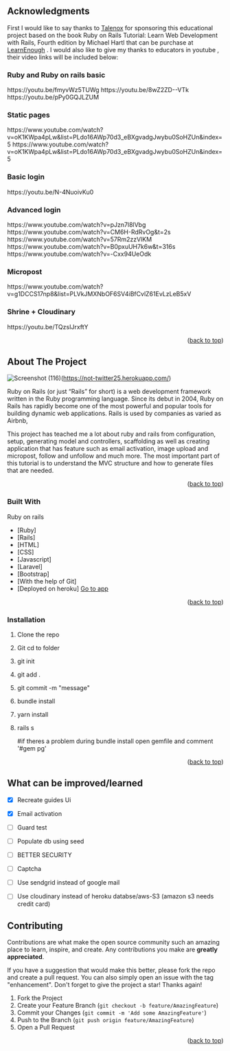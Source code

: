 ## Acknowledgments

First I would like to say thanks to <a href="https://www.talenox.com/">Talenox</a> for sponsoring this educational project based on the book Ruby on Rails Tutorial: Learn Web Development with Rails, Fourth edition by Michael Hartl that can be purchase at <a href="https://www.railstutorial.org/book">LearnEnough</a> . I would also like to give my thanks to educators in youtube , their video links will be included below:

<h3>Ruby and Ruby on rails basic</h3>
https://youtu.be/fmyvWz5TUWg
https://youtu.be/8wZ2ZD--VTk
https://youtu.be/pPy0GQJLZUM

<h3>Static pages</h3>
https://www.youtube.com/watch?v=oK1KWpa4pLw&list=PLdo16AWp70d3_eBXgvadgJwybu0SoHZUn&index=5
https://www.youtube.com/watch?v=oK1KWpa4pLw&list=PLdo16AWp70d3_eBXgvadgJwybu0SoHZUn&index=5

<h3>Basic login</h3>
https://youtu.be/N-4NuoivKu0

<h3>Advanced login</h3>
https://www.youtube.com/watch?v=pJzn7l8lVbg
https://www.youtube.com/watch?v=CM6H-RdRvOg&t=2s
https://www.youtube.com/watch?v=57Rm2zzVlKM
https://www.youtube.com/watch?v=B0pxuUH7k6w&t=316s
https://www.youtube.com/watch?v=-Cxx94UeOdk

<h3>Micropost</h3>
https://www.youtube.com/watch?v=g1DCCS17np8&list=PLVkJMXNbOF6SV4iBfCvlZ61EvLzLeB5xV

<h3>Shrine + Cloudinary</h3>
https://youtu.be/TQzsIJrxftY

<p align="right">(<a href="#top">back to top</a>)</p>



<!-- ABOUT THE PROJECT -->
## About The Project

![Screenshot (116)](https://user-images.githubusercontent.com/95769373/149084241-d9b7a1a7-cba4-4a7a-a8e6-ec82538d3c3c.png)(https://not-twitter25.herokuapp.com/)

Ruby on Rails (or just “Rails” for short) is a web development framework written in the Ruby programming language. Since its debut in 2004, Ruby on Rails
has rapidly become one of the most powerful and popular tools for building
dynamic web applications. Rails is used by companies as varied as Airbnb,


This project has teached me a lot about ruby and rails from configuration, setup, generating model and controllers, scaffolding as well as creating application that has feature such as email activation, image upload and micropost, follow and unfollow and much more. The most important part of this tutorial is to understand the MVC structure and how to generate files that are needed.

<p align="right">(<a href="#top">back to top</a>)</p>



### Built With

Ruby on rails

* [Ruby]
* [Rails]
* [HTML]
* [CSS]
* [Javascript]
* [Laravel]
* [Bootstrap]
* [With the help of Git]
* [Deployed on heroku]   <a href="https://not-twitter25.herokuapp.com/">Go to app</a>

<p align="right">(<a href="#top">back to top</a>)</p>


### Installation

1. Clone the repo
2. Git cd to folder
3. git init
4. git add .
5. git commit -m "message"
6. bundle install
7. yarn install
8. rails s
   
   #if theres a problem during bundle install open gemfile and comment '#gem pg'
   

<p align="right">(<a href="#top">back to top</a>)</p>



<!-- ROADMAP -->
##  What can be improved/learned

- [x] Recreate guides Ui
- [x] Email activation
- [ ] Guard test
- [ ] Populate db using seed
- [ ] BETTER SECURITY
- [ ] Captcha
- [ ] Use sendgrid instead of google mail
- [ ] Use cloudinary instead of heroku databse/aws-S3 (amazon s3 needs credit card)


## Contributing

Contributions are what make the open source community such an amazing place to learn, inspire, and create. Any contributions you make are **greatly appreciated**.

If you have a suggestion that would make this better, please fork the repo and create a pull request. You can also simply open an issue with the tag "enhancement".
Don't forget to give the project a star! Thanks again!

1. Fork the Project
2. Create your Feature Branch (`git checkout -b feature/AmazingFeature`)
3. Commit your Changes (`git commit -m 'Add some AmazingFeature'`)
4. Push to the Branch (`git push origin feature/AmazingFeature`)
5. Open a Pull Request

<p align="right">(<a href="#top">back to top</a>)</p>




